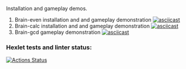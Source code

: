 Installation and gameplay demos.
1. Brain-even installation and and gameplay demonstration
[![asciicast](https://asciinema.org/a/HTe6v1FgYYpdWXEsT3SsM0NZQ.svg)](https://asciinema.org/a/HTe6v1FgYYpdWXEsT3SsM0NZQ)
2. Brain-calc installation and and gameplay demonstration
[![asciicast](https://asciinema.org/a/647245.svg)](https://asciinema.org/a/647245)
3. Brain-gcd gameplay demonstration
[![asciicast](https://asciinema.org/a/647390.svg)](https://asciinema.org/a/647390)

### Hexlet tests and linter status:
[![Actions Status](https://github.com/fiftinmen/python-project-49/actions/workflows/hexlet-check.yml/badge.svg)](https://github.com/fiftinmen/python-project-49/actions)
